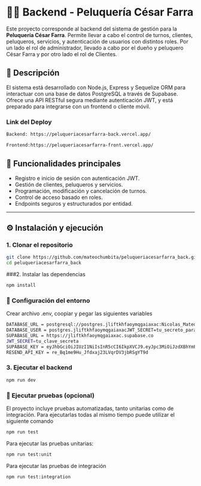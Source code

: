 # 💇‍♂️ Backend - Peluquería César Farra

Este proyecto corresponde al backend del sistema de gestión para la **Peluquería César Farra**. Permite llevar a cabo el control de turnos, clientes, peluqueros, servicios, y autenticación de usuarios con distintos roles. Por un lado el rol de administrador, llevado a cabo por el dueño y peluquero César Farra y por otro lado el rol de Clientes.

## 🧾 Descripción

El sistema está desarrollado con Node.js, Express y Sequelize ORM para interactuar con una base de datos PostgreSQL a través de Supabase. Ofrece una API RESTful segura mediante autenticación JWT, y está preparado para integrarse con un frontend o cliente móvil.


### Link del Deploy 



```bash
Backend: https://peluqueriacesarfarra-back.vercel.app/

Frontend:https://peluqueriacesarfarra-front.vercel.app/


```


## 🚀 Funcionalidades principales

- Registro e inicio de sesión con autenticación JWT.
- Gestión de clientes, peluqueros y servicios.
- Programación, modificación y cancelación de turnos.
- Control de acceso basado en roles.
- Endpoints seguros y estructurados por entidad.

---

## ⚙️ Instalación y ejecución

### 1. Clonar el repositorio

```bash
git clone https://github.com/mateochumbita/peluqueriacesarfarra_back.git
cd peluqueriacesarfarra_back
```

###2. Instalar las dependencias
```bash
npm install

```

### 🔧 Configuración del entorno
 Crear archivo .env, coopiar y pegar las siguientes variables
```bash
DATABASE_URL = postgresql://postgres.jliftkhfaoymqgaiaxac:Nicolas_Mateo_Chumbita@aws-0-sa-east-1.pooler.supabase.com:6543/postgres
DATABASE_USER = postgres.jliftkhfaoymqgaiaxacJWT_SECRET=tu_secreto_para_jwt
SUPABASE_URL = https://jliftkhfaoymqgaiaxac.supabase.co
JWT_SECRET=tu_clave_secreta
SUPABASE_KEY = eyJhbGciOiJIUzI1NiIsInR5cCI6IkpXVCJ9.eyJpc3MiOiJzdXBhYmFzZSIsInJlZiI6ImpsaWZ0a2hmYW95bXFnYWlheGFjIiwicm9sZSI6ImFub24iLCJpYXQiOjE3NDUyNzU5MjgsImV4cCI6MjA2MDg1MTkyOH0.qtAa5OWn8X4vX1hv8a_WPOCXIRLHMdBglBzZTIpudbc
RESEND_API_KEY = re_Bq1me9Hu_Jfdxaj23LVqrDV3jbRSgYT9d

```

### 3. Ejecutar el backend

```bash
npm run dev

```


### 🧪 Ejecutar pruebas (opcional)
El proyecto incluye pruebas automatizadas, tanto unitarias como de integración.
Para ejecutarlas todas al mismo tiempo puede utilizar el siguiente comando 

```bash
npm run test

```


Para ejecutar las pruebas unitarias:
```bash
npm run test:unit

```
Para ejecutar las pruebas de integración
```bash
npm run test:integration

```



